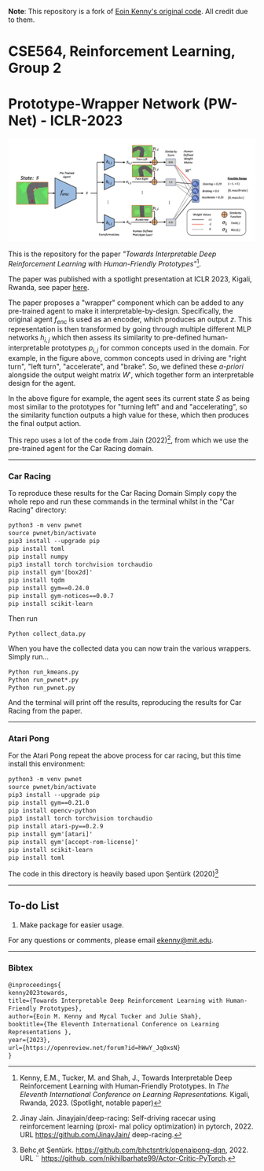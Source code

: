 **Note**: This repository is a fork of [Eoin Kenny's original code](https://github.com/EoinKenny/Prototype-Wrapper-Network-ICLR23). All credit due to them.

# CSE564, Reinforcement Learning, Group 2

# Prototype-Wrapper Network (PW-Net) - ICLR-2023

![alt text](graphics/title.png "Title")


This is the repository for the paper *"Towards Interpretable Deep Reinforcement Learning with Human-Friendly Prototypes"*[^1].

The paper was published with a spotlight presentation at ICLR 2023, Kigali, Rwanda, see paper [here](https://openreview.net/forum?id=hWwY_Jq0xsN).

The paper proposes a "wrapper" component which can be added to any pre-trained agent to make it interpretable-by-design. Specifically, the original agent $f_{enc}$ is used as an encoder, which produces an output $z$. This representation is then transformed by going through multiple different MLP networks $h_{i,j}$ which then assess its similarity to pre-defined human-interpretable prototypes $p_{i,j}$ for common concepts used in the domain. For example, in the figure above, common concepts used in driving are "right turn", "left turn", "accelerate", and "brake". So, we defined these *a-priori* alongside the output weight matrix $W'$, which together form an interpretable design for the agent.

In the above figure for example, the agent sees its current state $S$ as being most similar to the prototypes for "turning left" and and "accelerating", so the similarity function outputs a high value for these, which then produces the final output action.

This repo uses a lot of the code from Jain (2022)[^2], from which we use the pre-trained agent for the Car Racing domain.

--------------

### Car Racing

To reproduce these results for the Car Racing Domain Simply copy the whole repo and run these commands in the terminal whilst in the "Car Racing" directory:

```
python3 -m venv pwnet
source pwnet/bin/activate
pip3 install --upgrade pip
pip install toml
pip install numpy
pip3 install torch torchvision torchaudio
pip install gym'[box2d]'
pip install tqdm
pip install gym==0.24.0
pip install gym-notices==0.0.7
pip install scikit-learn
```

Then run

```
Python collect_data.py
```

When you have the collected data you can now train the various wrappers. Simply run...

```
Python run_kmeans.py
Python run_pwnet*.py
Python run_pwnet.py
```

And the terminal will print off the results, reproducing the results for Car Racing from the paper.

------------------------

### Atari Pong

For the Atari Pong repeat the above process for car racing, but this time install this environment:

```
python3 -m venv pwnet
source pwnet/bin/activate
pip3 install --upgrade pip
pip install gym==0.21.0  
pip install opencv-python
pip3 install torch torchvision torchaudio
pip install atari-py==0.2.9
pip install gym'[atari]'
pip install gym'[accept-rom-license]'
pip install scikit-learn
pip install toml
```

The code in this directory is heavily based upon Şentürk (2020)[^3]

------------------------



## To-do List
1. Make package for easier usage.

For any questions or comments, please email ekenny@mit.edu.

-------------------------

### Bibtex

```
@inproceedings{
kenny2023towards,
title={Towards Interpretable Deep Reinforcement Learning with Human-Friendly Prototypes},
author={Eoin M. Kenny and Mycal Tucker and Julie Shah},
booktitle={The Eleventh International Conference on Learning Representations },
year={2023},
url={https://openreview.net/forum?id=hWwY_Jq0xsN}
}
```


[^1]: Kenny, E.M., Tucker, M. and Shah, J., Towards Interpretable Deep Reinforcement Learning with Human-Friendly Prototypes. In *The Eleventh International Conference on Learning Representations.* Kigali, Rwanda, 2023. (Spotlight, notable paper)

[^2]: Jinay Jain. Jinayjain/deep-racing: Self-driving racecar using reinforcement learning (proxi- mal policy optimization) in pytorch, 2022. URL https://github.com/JinayJain/ deep-racing.

[^3]: Behc¸et Şentürk. https://github.com/bhctsntrk/openaipong-dqn, 2022. URL ¨ [https://github.
com/nikhilbarhate99/Actor-Critic-PyTorch](https://github.com/bhctsntrk/OpenAIPong-DQN).

